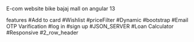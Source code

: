 E-com website bike bajaj mall on angular 13 

features 
#Add to card 
#Wishlist
#priceFilter
#Dynamic
#bootstrap
#Email OTP Varification
#log in
#sign up
#JSON_SERVER
#Loan Calculator
#Responsive
#2_row_header
